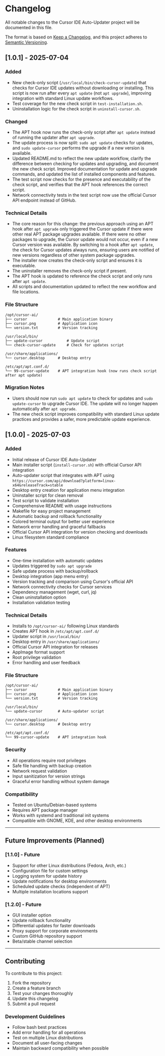 # Changelog

All notable changes to the Cursor IDE Auto-Updater project will be documented in this file.

The format is based on [Keep a Changelog](https://keepachangelog.com/en/1.0.0/),
and this project adheres to [Semantic Versioning](https://semver.org/spec/v2.0.0.html).

## [1.0.1] - 2025-07-04

### Added

-   New check-only script (`/usr/local/bin/check-cursor-update`) that checks for Cursor IDE updates without downloading or installing. This script is now run after every `apt update` (not `apt upgrade`), improving integration with standard Linux update workflows.
-   Test coverage for the new check script in `test-installation.sh`.
-   Uninstallation logic for the check script in `uninstall-cursor.sh`.

### Changed

-   The APT hook now runs the check-only script after `apt update` instead of running the updater after `apt upgrade`.
-   The update process is now split: `sudo apt update` checks for updates, and `sudo update-cursor` performs the upgrade if a new version is available.
-   Updated README.md to reflect the new update workflow, clarify the difference between checking for updates and upgrading, and document the new check script. Improved documentation for update and upgrade commands, and updated the list of installed components and features.
-   The test script now checks for the presence and executability of the check script, and verifies that the APT hook references the correct script.
-   Network connectivity tests in the test script now use the official Cursor API endpoint instead of GitHub.

### Technical Details

-   The core reason for this change: the previous approach using an APT hook after `apt upgrade` only triggered the Cursor update if there were other real APT package upgrades available. If there were no other packages to upgrade, the Cursor update would not occur, even if a new Cursor version was available. By switching to a hook after `apt update`, the check for Cursor updates always runs, ensuring users are notified of new versions regardless of other system package upgrades.
-   The installer now creates the check-only script and ensures it is executable.
-   The uninstaller removes the check-only script if present.
-   The APT hook is updated to reference the check script and only runs after `apt update`.
-   All scripts and documentation updated to reflect the new workflow and file locations.

### File Structure

```
/opt/cursor-ai/
├── cursor              # Main application binary
├── cursor.png          # Application icon
└── version.txt         # Version tracking

/usr/local/bin/
├── update-cursor           # Update script
└── check-cursor-update     # Check for updates script

/usr/share/applications/
└── cursor.desktop      # Desktop entry

/etc/apt/apt.conf.d/
└── 99-cursor-update    # APT integration hook (now runs check script after apt update)
```

### Migration Notes

-   Users should now run `sudo apt update` to check for updates and `sudo update-cursor` to upgrade Cursor IDE. The update will no longer happen automatically after `apt upgrade`.
-   The new check script improves compatibility with standard Linux update practices and provides a safer, more predictable update experience.

## [1.0.0] - 2025-07-03

### Added

-   Initial release of Cursor IDE Auto-Updater
-   Main installer script (`install-cursor.sh`) with official Cursor API integration
-   Auto-updater script that integrates with APT using `https://cursor.com/api/download?platform=linux-x64&releaseTrack=stable`
-   Desktop entry creation for application menu integration
-   Uninstaller script for clean removal
-   Test script to validate installation
-   Comprehensive README with usage instructions
-   Makefile for easy project management
-   Automatic backup and rollback functionality
-   Colored terminal output for better user experience
-   Network error handling and graceful fallbacks
-   Official Cursor API integration for version checking and downloads
-   Linux filesystem standard compliance

### Features

-   One-time installation with automatic updates
-   Updates triggered by `sudo apt upgrade`
-   Safe update process with backup/rollback
-   Desktop integration (app menu entry)
-   Version tracking and comparison using Cursor's official API
-   Network connectivity checks for Cursor services
-   Dependency management (wget, curl, jq)
-   Clean uninstallation option
-   Installation validation testing

### Technical Details

-   Installs to `/opt/cursor-ai/` following Linux standards
-   Creates APT hook in `/etc/apt/apt.conf.d/`
-   Updater script in `/usr/local/bin/`
-   Desktop entry in `/usr/share/applications/`
-   Official Cursor API integration for releases
-   AppImage format support
-   Root privilege validation
-   Error handling and user feedback

### File Structure

```
/opt/cursor-ai/
├── cursor              # Main application binary
├── cursor.png          # Application icon
└── version.txt         # Version tracking

/usr/local/bin/
└── update-cursor       # Auto-updater script

/usr/share/applications/
└── cursor.desktop      # Desktop entry

/etc/apt/apt.conf.d/
└── 99-cursor-update    # APT integration hook
```

### Security

-   All operations require root privileges
-   Safe file handling with backup creation
-   Network request validation
-   Input sanitization for version strings
-   Graceful error handling without system damage

### Compatibility

-   Tested on Ubuntu/Debian-based systems
-   Requires APT package manager
-   Works with systemd and traditional init systems
-   Compatible with GNOME, KDE, and other desktop environments

---

## Future Improvements (Planned)

### [1.1.0] - Future

-   Support for other Linux distributions (Fedora, Arch, etc.)
-   Configuration file for custom settings
-   Logging system for update history
-   Update notifications for desktop environments
-   Scheduled update checks (independent of APT)
-   Multiple installation locations support

### [1.2.0] - Future

-   GUI installer option
-   Update rollback functionality
-   Differential updates for faster downloads
-   Proxy support for corporate environments
-   Custom GitHub repository support
-   Beta/stable channel selection

---

## Contributing

To contribute to this project:

1. Fork the repository
2. Create a feature branch
3. Test your changes thoroughly
4. Update this changelog
5. Submit a pull request

### Development Guidelines

-   Follow bash best practices
-   Add error handling for all operations
-   Test on multiple Linux distributions
-   Document all user-facing changes
-   Maintain backward compatibility when possible

